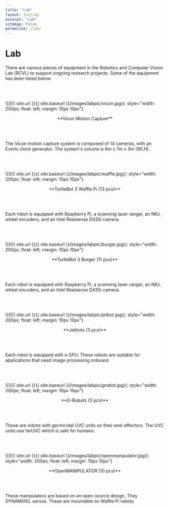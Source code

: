 ```yaml
---
title: "Lab"
layout: textlay
excerpt: "Lab"
sitemap: false
permalink: /lab/
---
```


# Lab

There are various pieces of equipment in the Robotics and Computer Vision Lab (RCVL) to support ongoing research projects. Some of the equipment has been listed below.


\
&nbsp;


![]({{ site.url }}{{ site.baseurl }}/images/labpic/vicon.jpg){: style="width: 200px; float: left; margin: 10px  10px"}
<p style="text-align: center;">**Vicon Motion Capture**</p>

\
&nbsp;&nbsp;&nbsp;&nbsp;&nbsp;

The Vicon motion capture system is composed of 14 cameras, with an Evertz clock generator. The system's volume is 6m x 7m x 3m (WLH). 


\
&nbsp;&nbsp;&nbsp;&nbsp;&nbsp;


![]({{ site.url }}{{ site.baseurl }}/images/labpic/waffle.jpg){: style="width: 200px; float: left; margin: 10px  10px"}
<p style="text-align: center;">**TurtleBot 3 Waffle Pi (13 pcs)** </p>

\
&nbsp;&nbsp;&nbsp;&nbsp;&nbsp;

Each robot is equipped with Raspberry Pi, a scanning laser ranger, an IMU, wheel encoders, and an Intel Realsense D435i camera. 


\
&nbsp;&nbsp;&nbsp;&nbsp;&nbsp;


![]({{ site.url }}{{ site.baseurl }}/images/labpic/burger.jpg){: style="width: 200px; float: left; margin: 10px  10px"}
<p style="text-align: center;">**TurtleBot 3 Burger (11 pcs)** </p>

\
&nbsp;&nbsp;&nbsp;&nbsp;&nbsp;

Each robot is equipped with Raspberry Pi, a scanning laser ranger, an IMU, wheel encoders, and an Intel Realsense D435i camera.


\
&nbsp;&nbsp;&nbsp;&nbsp;&nbsp;


![]({{ site.url }}{{ site.baseurl }}/images/labpic/jetbot.jpg){: style="width: 200px; float: left; margin: 10px  10px"}
<p style="text-align: center;">**Jetbots (3 pcs)** </p>

\
&nbsp;&nbsp;&nbsp;&nbsp;&nbsp;

Each robot is equipped with a GPU. These robots are suitable for applications that need image processing onboard.


\
&nbsp;&nbsp;&nbsp;&nbsp;&nbsp;


![]({{ site.url }}{{ site.baseurl }}/images/labpic/grobot.jpg){: style="width: 200px; float: left; margin: 10px  10px"} 
<p style="text-align: center;">**G-Robots (3 pcs)**</p>

\
&nbsp;&nbsp;&nbsp;&nbsp;&nbsp;

These are robots with germicidal UVC units on their end-effectors. The UVC units use farUVC which is safe for humans.


\
&nbsp;&nbsp;&nbsp;&nbsp;&nbsp;


![]({{ site.url }}{{ site.baseurl }}/images/labpic/openmanipulator.jpg){: style="width: 200px; float: left; margin: 10px  10px"}
<p style="text-align: center;">**OpenMANIPULATOR (10 pcs)**</p>

\
&nbsp;&nbsp;&nbsp;&nbsp;&nbsp;

These manipulators are based on an open-source design. They DYNAMIXEL servos. These are mountable on Waffle Pi robots

\
&nbsp;


